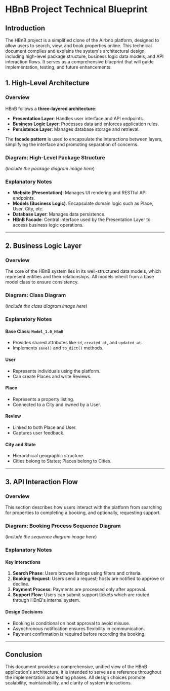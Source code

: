# HBnB Project Technical Blueprint

## Introduction

The HBnB project is a simplified clone of the Airbnb platform, designed to allow users to search, view, and book properties online. This technical document compiles and explains the system's architectural design, including high-level package structure, business logic data models, and API interaction flows. It serves as a comprehensive blueprint that will guide implementation, testing, and future enhancements.

## 1. High-Level Architecture

### Overview

HBnB follows a **three-layered architecture**:

* **Presentation Layer**: Handles user interface and API endpoints.
* **Business Logic Layer**: Processes data and enforces application rules.
* **Persistence Layer**: Manages database storage and retrieval.

The **facade pattern** is used to encapsulate the interactions between layers, simplifying the interface and promoting separation of concerns.

### Diagram: High-Level Package Structure

(*Include the package diagram image here*)

### Explanatory Notes

* **Website (Presentation)**: Manages UI rendering and RESTful API endpoints.
* **Models (Business Logic)**: Encapsulate domain logic such as Place, User, City, etc.
* **Database Layer**: Manages data persistence.
* **HBnB Facade**: Central interface used by the Presentation Layer to access business logic operations.

---

## 2. Business Logic Layer

### Overview

The core of the HBnB system lies in its well-structured data models, which represent entities and their relationships. All models inherit from a base model class to ensure consistency.

### Diagram: Class Diagram

(*Include the class diagram image here*)

### Explanatory Notes

#### Base Class: `Model_1.0_HBnB`

* Provides shared attributes like `id`, `created_at`, and `updated_at`.
* Implements `save()` and `to_dict()` methods.

#### User

* Represents individuals using the platform.
* Can create Places and write Reviews.

#### Place

* Represents a property listing.
* Connected to a City and owned by a User.

#### Review

* Linked to both Place and User.
* Captures user feedback.

#### City and State

* Hierarchical geographic structure.
* Cities belong to States; Places belong to Cities.

---

## 3. API Interaction Flow

### Overview

This section describes how users interact with the platform from searching for properties to completing a booking, and optionally, requesting support.

### Diagram: Booking Process Sequence Diagram

(*Include the sequence diagram image here*)

### Explanatory Notes

#### Key Interactions

1. **Search Phase**: Users browse listings using filters and criteria.
2. **Booking Request**: Users send a request; hosts are notified to approve or decline.
3. **Payment Process**: Payments are processed only after approval.
4. **Support Flow**: Users can submit support tickets which are routed through HBnB's internal system.

#### Design Decisions

* Booking is conditional on host approval to avoid misuse.
* Asynchronous notification ensures flexibility in communication.
* Payment confirmation is required before recording the booking.

---

## Conclusion

This document provides a comprehensive, unified view of the HBnB application's architecture. It is intended to serve as a reference throughout the implementation and testing phases. All design choices promote scalability, maintainability, and clarity of system interactions.